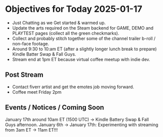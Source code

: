 # Objectives for Today 2025-01-17

- Just Chatting as we Get started & warmed up.
- Update the arts required on the Steam backend for GAME, DEMO and PLAYTEST pages (collect all the green checkmarks).
- Collect and probably stitch together some of the channel trailer b-roll / non-face footage.
- Around 9:30 to 10:am ET (after a slightly longer lunch break to prepare) Kindle Batter Swap & Fall Guys.
- Stream end at 1pm ET because virtual coffee meetup with indie dev.

## Post Stream

- Contact fiverr artist and get the emotes job moving forward.
- Coffee meet Friday 2pm

## Events / Notices / Coming Soon

January 17th around 10am ET (1500 UTC) -> Kindle Battery Swap & Fall Guys afternoon.
January 6th -> January 17th: Experimenting with streaming from 3am ET -> 11am ET!!!


